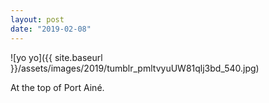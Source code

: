 ```yaml
---
layout: post
date: "2019-02-08"
---
```


![yo yo]({{ site.baseurl }}/assets/images/2019/tumblr_pmltvyuUW81qlj3bd_540.jpg)

At the top of Port Ainé.
